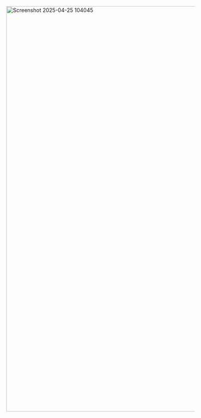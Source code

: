 <img width="1920" height="1080" alt="Screenshot 2025-04-25 104045" src="https://github.com/user-attachments/assets/97b638f4-c790-4fba-a04c-cf10b6924161" />
